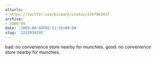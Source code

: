 ```yaml
---
alturls:
- https://twitter.com/bismark/status/3747863437
archive:
- 2009-09
date: '2009-09-04T02:11:35+00:00'
slug: '1252030295'
---
```


bad: no convenience store nearby for munchies. good: no convenience store nearby for munchies.


